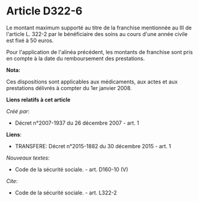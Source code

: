 # Article D322-6

Le montant maximum supporté au titre de la franchise mentionnée au III de l'article L. 322-2 par le bénéficiaire des soins au
cours d'une année civile est fixé à 50 euros. 

Pour l'application de l'alinéa précédent, les montants de franchise sont pris en compte à la date du remboursement des
prestations.

**Nota:**

Ces dispositions sont applicables aux médicaments, aux actes et aux prestations délivrés à compter du 1er janvier 2008.

**Liens relatifs à cet article**

_Créé par_:

  - Décret n°2007-1937 du 26 décembre 2007 - art. 1

**Liens**:

  - TRANSFERE: Décret n°2015-1882 du 30 décembre 2015 - art. 1

_Nouveaux textes_:

  - Code de la sécurité sociale. - art. D160-10 (V)

_Cite_:

  - Code de la sécurité sociale. - art. L322-2
